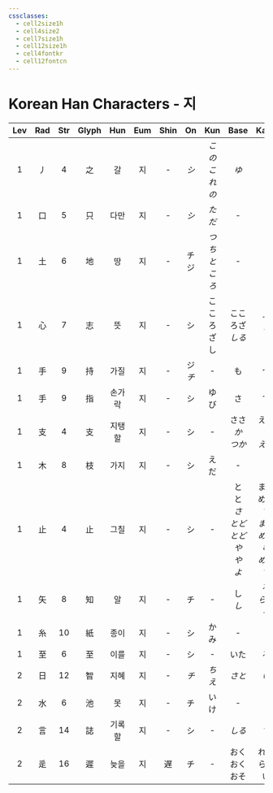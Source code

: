 ```yaml
---
cssclasses:
  - cell2size1h
  - cell4size2
  - cell7size1h
  - cell12size1h
  - cell4fontkr
  - cell12fontcn
---
```


# Korean Han Characters - 지

| Lev | Rad | Str | Glyph | Hun | Eum | Shin |    On    |       Kun       |                   Base                   |                    Kana                     | Simp |   Man    | Can  | Viet |
| :-: | :-: | :-: | :---: | :-: | :-: | :--: | :------: | :-------------: | :--------------------------------------: | :-----------------------------------------: | :--: | :------: | :--: | :--: |
|  1  |  丿  |  4  |   之   |  갈  |  지  |  -   |   *シ*    | *この<br>これ<br>の* |                   *ゆ*                    |                     *く*                     |  -   |   zhī    | zi1  | chi  |
|  1  |  口  |  5  |   只   | 다만  |  지  |  -   |   *シ*    |      *ただ*       |                    -                     |                      -                      |  -   |   zhǐ    | zi2  | chỉ  |
|  1  |  土  |  6  |   地   |  땅  |  지  |  -   |  チ<br>ジ  |   *つち<br>ところ*   |                    -                     |                      -                      |  -   | de<br>dì | dei6 | địa  |
|  1  |  心  |  7  |   志   |  뜻  |  지  |  -   |    シ     |      こころざし      |               こころざ<br>*しる*               |                  す<br>*す*                   |  -   |   zhì    | zi3  | chí  |
|  1  |  手  |  9  |   持   | 가질  |  지  |  -   | ジ<br>*チ* |        -        |                    も                     |                      つ                      |  -   |   chí    | ci4  | trì  |
|  1  |  手  |  9  |   指   | 손가락 |  지  |  -   |    シ     |       ゆび        |                    さ                     |                      す                      |  -   |   zhǐ    | zi2  | chỉ  |
|  1  |  支  |  4  |   支   | 지탱할 |  지  |  -   |    シ     |        -        |             ささ<br>*か<br>つか*              |               える<br>*う<br>える*               |  -   |   zhī    | zi1  | chi  |
|  1  |  木  |  8  |   枝   | 가지  |  지  |  -   |    シ     |       えだ        |                    -                     |                      -                      |  -   |   zhī    | zi1  | chi  |
|  1  |  止  |  4  |   止   | 그칠  |  지  |  -   |    シ     |        -        | と<br>と<br>*さ<br>とど<br>とど<br>や<br>や<br>よ* | まる<br>める<br>*す<br>まる<br>める<br>む<br>める<br>す* |  -   |   zhǐ    | zi2  | chỉ  |
|  1  |  矢  |  8  |   知   |  알  |  지  |  -   |    チ     |        -        |                 し<br>*し*                 |                 る<br>*らせる*                  |  -   |   zhī    | zi1  | tri  |
|  1  |  糸  | 10  |   紙   | 종이  |  지  |  -   |    シ     |       かみ        |                    -                     |                      -                      |  纸   |   zhǐ    | zi2  | chỉ  |
|  1  |  至  |  6  |   至   | 이를  |  지  |  -   |    シ     |        -        |                    いた                    |                      る                      |  -   |   zhì    | zi3  | chí  |
|  2  |  日  | 12  |   智   | 지혜  |  지  |  -   |   *チ*    |      *ちえ*       |                   *さと*                   |                     *い*                     |  -   |   zhì    | zi3  | trí  |
|  2  |  水  |  6  |   池   |  못  |  지  |  -   |    チ     |       いけ        |                    -                     |                      -                      |  -   |   chí    | ci4  | trì  |
|  2  |  言  | 14  |   誌   | 기록할 |  지  |  -   |    シ     |        -        |                   *しる*                   |                     *す*                     |  志   |   zhì    | zi3  | chí  |
|  2  |  辵  | 16  |   遲   | 늦을  |  지  |  遅   |    チ     |        -        |              おく<br>おく<br>おそ              |                れる<br>らす<br>い                |  迟   |   chí    | ci4  | trì  |
